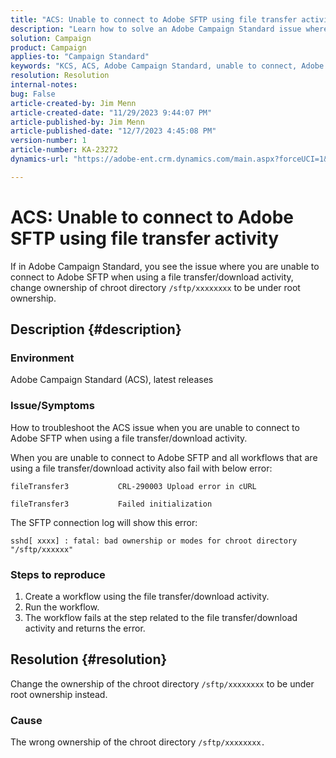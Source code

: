 ```yaml
---
title: "ACS: Unable to connect to Adobe SFTP using file transfer activity"
description: "Learn how to solve an Adobe Campaign Standard issue where you are unable to connect to Adobe SFTP when using a file transfer/download activity."
solution: Campaign
product: Campaign
applies-to: "Campaign Standard"
keywords: "KCS, ACS, Adobe Campaign Standard, unable to connect, Adobe SFTP, file transfer, download, error, CRL-290003, cURL, Troubleshooting"
resolution: Resolution
internal-notes: 
bug: False
article-created-by: Jim Menn
article-created-date: "11/29/2023 9:44:07 PM"
article-published-by: Jim Menn
article-published-date: "12/7/2023 4:45:08 PM"
version-number: 1
article-number: KA-23272
dynamics-url: "https://adobe-ent.crm.dynamics.com/main.aspx?forceUCI=1&pagetype=entityrecord&etn=knowledgearticle&id=e39cbc69-008f-ee11-8179-6045bd006268"

---
```

# ACS: Unable to connect to Adobe SFTP using file transfer activity


If in Adobe Campaign Standard, you see the issue where you are unable to connect to Adobe SFTP when using a file transfer/download activity, change ownership of chroot directory `/sftp/xxxxxxxx` to be under root ownership.

## Description {#description}


### Environment

Adobe Campaign Standard (ACS), latest releases



### Issue/Symptoms

How to troubleshoot the ACS issue when you are unable to connect to Adobe SFTP when using a file transfer/download activity.

When you are unable to connect to Adobe SFTP and all workflows that are using a file transfer/download activity also fail with below error:




```
fileTransfer3           CRL-290003 Upload error in cURL 

fileTransfer3           Failed initialization
```




The SFTP connection log will show this error:




```
sshd[ xxxx] : fatal: bad ownership or modes for chroot directory "/sftp/xxxxxx"
```






### <b>Steps to reproduce</b>

1. Create a workflow using the file transfer/download activity.
2. Run the workflow.
3. The workflow fails at the step related to the file transfer/download activity and returns the error.



## Resolution {#resolution}


Change the ownership of the chroot directory `/sftp/xxxxxxxx` to be under root ownership instead.

### Cause

The wrong ownership of the chroot directory `/sftp/xxxxxxxx. `
